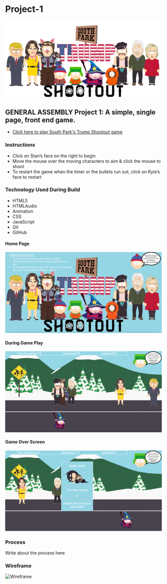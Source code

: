 # Project-1
![banner](.//images/banner.png)

## GENERAL ASSEMBLY Project 1: A simple, single page, front end game.

- [Click here to play South Park's Trump Shootout game](https://maxcramer.github.io/Project-1/)

### Instructions

* Click on Stan’s face on the right to begin
* Move the mouse over the moving characters to aim & click the mouse to shoot
* To restart the game when the timer or the bullets run out, click on Kyle’s face to restart

### Technology Used During Build

* HTML5
* HTMLAudio
* Animation
* CSS
* JavaScript
* Git
* GitHub

#### Home Page
![Home Screen](.//screenshots/home.png)
#### During Game Play
![In Play](.//screenshots/inGame.png)
#### Game Over Screen
![Game Over](.//screenshots/gameOver.png)

### Process

Write about the process here


### Wireframe

![Wireframe](.//screenshots/minimal.png)
